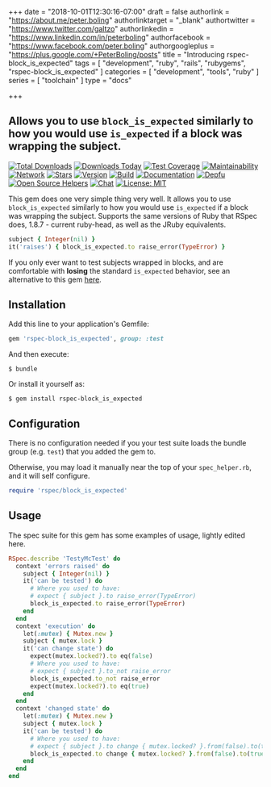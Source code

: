 +++
date = "2018-10-01T12:30:16-07:00"
draft = false
authorlink = "https://about.me/peter.boling"
authorlinktarget = "_blank"
authortwitter = "https://www.twitter.com/galtzo"
authorlinkedin = "https://www.linkedin.com/in/peterboling"
authorfacebook = "https://www.facebook.com/peter.boling"
authorgoogleplus = "https://plus.google.com/+PeterBoling/posts"
title = "Introducing rspec-block_is_expected"
tags = [ "development", "ruby", "rails", "rubygems", "rspec-block_is_expected" ]
categories = [ "development", "tools", "ruby" ]
series = [ "toolchain" ]
type = "docs"

+++

## Allows you to use `block_is_expected` similarly to how you would use `is_expected` if a block was wrapping the subject.

[![Total Downloads](https://img.shields.io/gem/rt/rspec-block_is_expected.svg)](https://github.com/pboling/rspec-block_is_expected)
[![Downloads Today](https://img.shields.io/gem/rd/rspec-block_is_expected.svg)](https://github.com/pboling/rspec-block_is_expected)
[![Test Coverage](https://api.codeclimate.com/v1/badges/ca0a12604ecc19f5e76d/test_coverage)](https://codeclimate.com/github/pboling/rspec-block_is_expected/test_coverage)
[![Maintainability](https://api.codeclimate.com/v1/badges/ca0a12604ecc19f5e76d/maintainability)](https://codeclimate.com/github/pboling/rspec-block_is_expected/maintainability)
[![Network](https://img.shields.io/github/forks/pboling/rspec-block_is_expected.svg?style=social)](https://github.com/pboling/rspec-block_is_expected/network)
[![Stars](https://img.shields.io/github/stars/pboling/rspec-block_is_expected.svg?style=social)](https://github.com/pboling/rspec-block_is_expected/stargazers)
[![Version](https://img.shields.io/gem/v/rspec-block_is_expected.svg)](https://rubygems.org/gems/rspec-block_is_expected)
[![Build](https://img.shields.io/travis/pboling/rspec-block_is_expected.svg)](https://travis-ci.org/pboling/rspec-block_is_expected)
[![Documentation](http://inch-ci.org/github/pboling/rspec-block_is_expected.svg)](http://inch-ci.org/github/pboling/rspec-block_is_expected)
[![Depfu](https://badges.depfu.com/badges/272ce0df3bc6df5cbea9354e2c3b65af/count.svg)](https://depfu.com/github/pboling/rspec-block_is_expected?project_id=5614)
[![Open Source Helpers](https://www.codetriage.com/pboling/rspec-block_is_expected/badges/users.svg)](https://www.codetriage.com/pboling/rspec-block_is_expected)
[![Chat](https://img.shields.io/gitter/room/pboling/rspec-block_is_expected.svg)](https://gitter.im/pboling/rspec-block_is_expected)
[![License: MIT](https://img.shields.io/badge/License-MIT-green.svg)](https://opensource.org/licenses/MIT)

This gem does one very simple thing very well.  It allows you to use `block_is_expected` similarly to how you would use `is_expected` if a block was wrapping the subject.  Supports the same versions of Ruby that RSpec does, 1.8.7 - current ruby-head, as well as the JRuby equivalents.

```ruby
subject { Integer(nil) }
it('raises') { block_is_expected.to raise_error(TypeError) }
```

If you only ever want to test subjects wrapped in blocks, and are comfortable with **losing** the standard `is_expected` behavior, see an alternative to this gem [here](https://github.com/christopheraue/ruby-rspec-is_expected_block/).

## Installation

Add this line to your application's Gemfile:

```ruby
gem 'rspec-block_is_expected', group: :test
```

And then execute:

    $ bundle

Or install it yourself as:

    $ gem install rspec-block_is_expected

## Configuration

There is no configuration needed if you your test suite loads the bundle group (e.g. `test`) that you added the gem to.

Otherwise, you may load it manually near the top of your `spec_helper.rb`, and it will self configure.
```ruby
require 'rspec/block_is_expected'
```

## Usage

The spec suite for this gem has some examples of usage, lightly edited here.

```ruby
RSpec.describe 'TestyMcTest' do
  context 'errors raised' do
    subject { Integer(nil) }
    it('can be tested') do
      # Where you used to have:
      # expect { subject }.to raise_error(TypeError)
      block_is_expected.to raise_error(TypeError)
    end
  end
  context 'execution' do
    let(:mutex) { Mutex.new }
    subject { mutex.lock }
    it('can change state') do
      expect(mutex.locked?).to eq(false)
      # Where you used to have:
      # expect { subject }.to_not raise_error
      block_is_expected.to_not raise_error
      expect(mutex.locked?).to eq(true)
    end
  end
  context 'changed state' do
    let(:mutex) { Mutex.new }
    subject { mutex.lock }
    it('can be tested') do
      # Where you used to have:
      # expect { subject }.to change { mutex.locked? }.from(false).to(true)
      block_is_expected.to change { mutex.locked? }.from(false).to(true)
    end
  end
end
```


